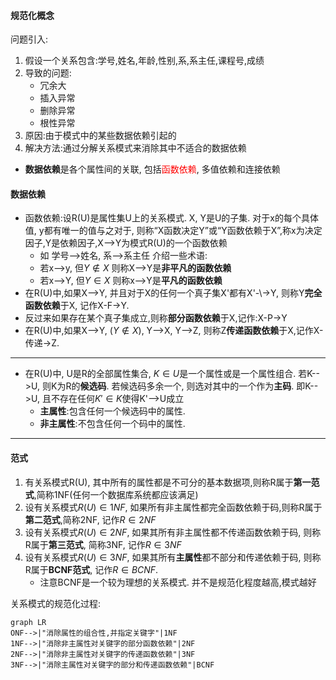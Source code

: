 #### 规范化概念
问题引入:
1. 假设一个关系包含:学号,姓名,年龄,性别,系,系主任,课程号,成绩
2. 导致的问题:
	- 冗余大
	- 插入异常
	- 删除异常
	- 根性异常
3. 原因:由于模式中的某些数据依赖引起的
4. 解决方法:通过分解关系模式来消除其中不适合的数据依赖

- **数据依赖**是各个属性间的关联, 包括<font color=red>函数依赖</font>, 多值依赖和连接依赖

#### 数据依赖

- 函数依赖:设R(U)是属性集U上的关系模式. X, Y是U的子集. 对于x的每个具体值, y都有唯一的值与之对于, 则称“X函数决定Y”或“Y函数依赖于X”,称x为决定因子,Y是依赖因子,X-->Y为模式R(U)的一个函数依赖
	- 如 学号-->姓名, 系-->系主任
	介绍一些术语:
	- 若x-->y, 但$Y \notin X$ 则称X-->Y是**非平凡的函数依赖** 
	- 若x-->Y, 但$Y \in X$ 则称x-->Y是**平凡的函数依赖** 
- 在R(U)中,如果X-->Y, 并且对于X的任何一个真子集X'都有X'-\\->Y, 则称Y**完全函数依赖**于X, 记作X-F->Y.
- 反过来如果存在某个真子集成立,则称**部分函数依赖**于X,记作:X-P->Y
- 在R(U)中,如果X-->Y, ($Y \notin X$), Y-\->X, Y-->Z, 则称Z**传递函数依赖**于X,记作X-传递->Z.
---
- 在R(U)中, U是R的全部属性集合, $K \in U$是一个属性或是一个属性组合. 若K-->U, 则K为R的**候选码**. 若候选码多余一个, 则选对其中的一个作为**主码**. 即K-->U, 且不存在任何$K' \in K$使得K'-->U成立
	- **主属性**:包含任何一个候选码中的属性.
	- **非主属性**:不包含任何一个码中的属性.
---
#### 范式
1. 有关系模式R(U), 其中所有的属性都是不可分的基本数据项,则称R属于**第一范式**,简称1NF(任何一个数据库系统都应该满足)
2. 设有关系模式$R(U) \in 1NF$, 如果所有非主属性都完全函数依赖于码,则称R属于**第二范式**,简称2NF, 记作$R \in 2NF$
3.  设有关系模式$R(U) \in 2NF$, 如果其所有非主属性都不传递函数依赖于码, 则称R属于**第三范式**, 简称3NF, 记作$R \in 3NF$
4. 设有关系模式$R(U) \in 3NF$, 如果其所有**主属性**都不部分和传递依赖于码, 则称R属于**BCNF范式**, 记作$R \in BCNF$.
	- 注意BCNF是一个较为理想的关系模式. 并不是规范化程度越高,模式越好

关系模式的规范化过程:
```mermaid
graph LR
ONF-->|"消除属性的组合性,并指定关键字"|1NF
1NF-->|"消除非主属性对关键字的部分函数依赖"|2NF
2NF-->|"消除非主属性对关键字的传递函数依赖"|3NF
3NF-->|"消除主属性对关键字的部分和传递函数依赖"|BCNF
```
